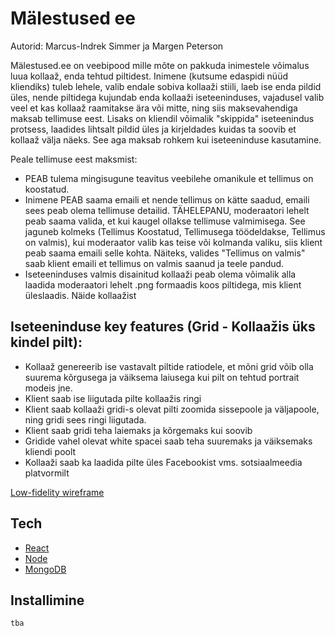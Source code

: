 # Mälestused ee

Autorid: Marcus-Indrek Simmer ja Margen Peterson

Mälestused.ee on veebipood mille mõte on pakkuda inimestele võimalus luua kollaaž, enda tehtud piltidest. Inimene (kutsume edaspidi nüüd kliendiks) tuleb lehele, valib endale sobiva kollaaži stiili, laeb ise enda pildid üles, nende piltidega kujundab enda kollaaži iseteeninduses, vajadusel valib veel et kas kollaaž raamitakse ära või mitte, ning siis maksevahendiga maksab tellimuse eest. Lisaks on kliendil võimalik "skippida" iseteenindus protsess, laadides lihtsalt pildid üles ja kirjeldades kuidas ta soovib et kollaaž välja näeks. See aga maksab rohkem kui iseteeninduse kasutamine.

Peale tellimuse eest maksmist:

- PEAB tulema mingisugune teavitus veebilehe omanikule et tellimus on koostatud.
- Inimene PEAB saama emaili et nende tellimus on kätte saadud, emaili sees peab olema tellimuse detailid. TÄHELEPANU, moderaatori lehelt peab saama valida, et kui kaugel ollakse tellimuse valmimisega. See jaguneb kolmeks (Tellimus Koostatud, Tellimusega töödeldakse, Tellimus on valmis), kui moderaator valib kas teise või kolmanda valiku, siis klient peab saama emaili selle kohta. Näiteks, valides "Tellimus on valmis" saab klient emaili et tellimus on valmis saanud ja teele pandud.
- Iseteeninduses valmis disainitud kollaaži peab olema võimalik alla laadida moderaatori lehelt .png formaadis koos piltidega, mis klient üleslaadis. Näide kollaažist

## Iseteeninduse key features (Grid - Kollaažis üks kindel pilt):

- Kollaaž genereerib ise vastavalt piltide ratiodele, et mõni grid võib olla suurema kõrgusega ja väiksema laiusega kui pilt on tehtud portrait modeis jne.
- Klient saab ise liigutada pilte kollaažis ringi
- Klient saab kollaaži gridi-s olevat pilti zoomida sissepoole ja väljapoole, ning gridi sees ringi liigutada.
- Klient saab gridi teha laiemaks ja kõrgemaks kui soovib
- Gridide vahel olevat white spacei saab teha suuremaks ja väiksemaks kliendi poolt
- Kollaaži saab ka laadida pilte üles Facebookist vms. sotsiaalmeedia platvormilt

[Low-fidelity wireframe](https://www.figma.com/file/OHouuoMTYwYbEexM1DOitf/Untitled?node-id=0%3A1)

## Tech

- [React]
- [Node]
- [MongoDB]


## Installimine

```sh
tba
```

   [React]: https://reactjs.org/
   [Node]: https://nodejs.org/en/
   [MongoDB]: https://www.mongodb.com/

